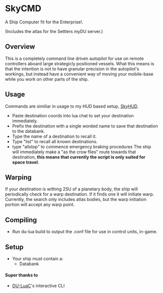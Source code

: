 # SkyCMD

A Ship Computer fit for the Enterprise!.

(Includes the atlas for the Settlers myDU server.)

## Overview
This is a completely command line driven autopilot for use on remote controllers aboard large strategicly positioned vessels. What this means is that the intention is not to have granular precision in the autopilot's workings, but instead have a convenient way of moving your mobile-base while you work on other parts of the ship.

## Usage
Commands are similiar in usage to my HUD based setup, [SkyHUD](https://github.com/Skygallant/SkyHUD).
* Paste destination coords into lua chat to set your destination immediately.
* Prefix the destination with a single worded name to save that destination to the databank.
* Type the name of a destination to recall it.
* Type "list" to recall all known destinations.
* type "allstop" to commence emergency braking procedures
The ship will immediately make a "as the crow flies" route towards that destination, **this means that currently the script is only suited for space travel**.

## Warping
If your destination is withing 2SU of a planetary body, the ship will periodically check for a warp destination. If it finds one it will initiate warp. Currently, the search only includes atlas bodies, but the warp initiation portion will accept any warp point.

## Compiling
* Run du-lua build to output the .conf file for use in control units, in-game.

## Setup
* Your ship must contain a:
  * Databank

#### Super thanks to
* [DU-LuaC](https://github.com/wolfe-labs/DU-LuaC)'s interactive CLI